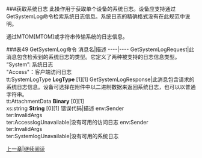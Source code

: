 ###获取系统日志
此操作用于获取单个设备的系统日志。设备应支持通过GetSystemLog命令检索系统日志信息。系统日志的精确格式没有在此规范中说明。

通过MTOM[MTOM]或字符串传输系统的日志信息。

###表49 GetSystemLog命令
消息名|描述
----|----
GetSystemLogRequest|此消息包含检索到的系统日志的类型。它定义了两种被支持的日志信息类型。<br />“System”: 系统日志<br />"Access"：客户端访问日志<br />tt:SystemLogType **LogType** [1][1]
GetSystemLogResponse|此消息包含请求的系统日志信息。设备可选择在附件中以二进制数据来返回系统日志，也可以以普通字符串。<br />tt:AttachmentData **Binary** [0][1]<br />xs:string **String** [0][1]
错误代码|描述
env:Sender<br />ter:InvalidArgs<br />ter:AccesslogUnavailable|没有可用的访问日志
env:Sender<br />ter:InvalidArgs<br />ter:SystemlogUnavailable|没有可用的系统日志




[上一章](08.03.10.md)|[继续阅读](08.03.12.md)





